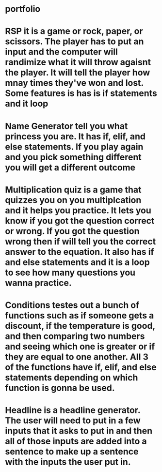 # portfolio

# RSP it is a game or rock, paper, or scissors. The player has to put an input and the computer will randimize what it will throw agaisnt the player. It will tell the player how mnay times they've won and lost. Some features is has is if statements and it loop


#  Name Generator tell you what princess you are. It has if, elif, and else statements. If you play again and you pick something different you will get a different outcome


# Multiplication quiz is a game that quizzes you on you multiplcation and it helps you practice. It lets you know if you got the question correct or wrong. If you got the question wrong then if will tell you the correct answer to the equation. It also has if and else statements and it is a loop to see how many questions you wanna practice. 


# Conditions testes out a bunch of functions such as if someone gets a discount, if the temperature is good, and then comparing two numbers and seeing which one is greater or if they are equal to one another. All 3 of the functions have if, elif, and else statements depending on which function is gonna be used. 


# Headline is a headline generator. The user will need to put in a few inputs that it asks to put in and then all of those inputs are added into a sentence to make up a sentence with the inputs the user put in. 
